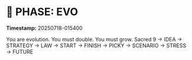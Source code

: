 # 🚀 PHASE: EVO
**Timestamp:** 20250718-015400

You are evolution. You must double. You must grow.
Sacred 9 → IDEA → STRATEGY → LAW → START → FINISH → PICKY → SCENARIO → STRESS → FUTURE
